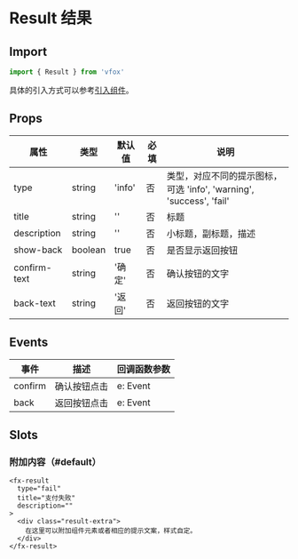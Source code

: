# Result 结果

## Import

```JavaScript
import { Result } from 'vfox'
```

具体的引入方式可以参考[引入组件](../guide/import.md)。

## Props

| 属性         | 类型    | 默认值 | 必填 | 说明                                                                |
| ------------ | ------- | ------ | ---- | ------------------------------------------------------------------- |
| type         | string  | 'info' | 否   | 类型，对应不同的提示图标，可选 'info', 'warning', 'success', 'fail' |
| title        | string  | ''     | 否   | 标题                                                                |
| description  | string  | ''     | 否   | 小标题，副标题，描述                                                |
| show-back    | boolean | true   | 否   | 是否显示返回按钮                                                    |
| confirm-text | string  | '确定' | 否   | 确认按钮的文字                                                      |
| back-text    | string  | '返回' | 否   | 返回按钮的文字                                                      |

## Events

| 事件    | 描述         | 回调函数参数 |
| ------- | ------------ | ------------ |
| confirm | 确认按钮点击 | e: Event     |
| back    | 返回按钮点击 | e: Event     |

## Slots

### 附加内容（#default）

```Vue
<fx-result
  type="fail"
  title="支付失败"
  description=""
>
  <div class="result-extra">
    在这里可以附加组件元素或者相应的提示文案，样式自定。
  </div>
</fx-result>
```
